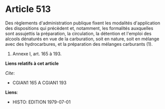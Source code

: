 # Article 513

Des règlements d'administration publique fixent les modalités d'application des dispositions qui précèdent et, notamment, les
formalités auxquelles sont assujettis la préparation, la circulation, la détention et l'emploi des alcools dénaturés en vue
de la carburation, soit en nature, soit en mélange avec des hydrocarbures, et la préparation des mélanges carburants (1).

1)  Annexe I, art. 165 à 193.

**Liens relatifs à cet article**

_Cite_:

  - CGIAN1 165 A CGIAN1 193

**Liens**:

  - HISTO: EDITION 1979-07-01
